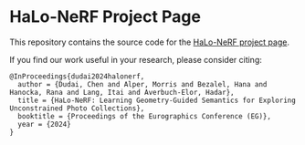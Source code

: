# HaLo-NeRF Project Page

This repository contains the source code for the [HaLo-NeRF project page](https://tau-vailab.github.io/HaLo-NeRF/).

If you find our work useful in your research, please consider citing:

	@InProceedings{dudai2024halonerf,
	  author = {Dudai, Chen and Alper, Morris and Bezalel, Hana and Hanocka, Rana and Lang, Itai and Averbuch-Elor, Hadar},
	  title = {HaLo-NeRF: Learning Geometry-Guided Semantics for Exploring Unconstrained Photo Collections},
	  booktitle = {Proceedings of the Eurographics Conference (EG)},
	  year = {2024}
	}
